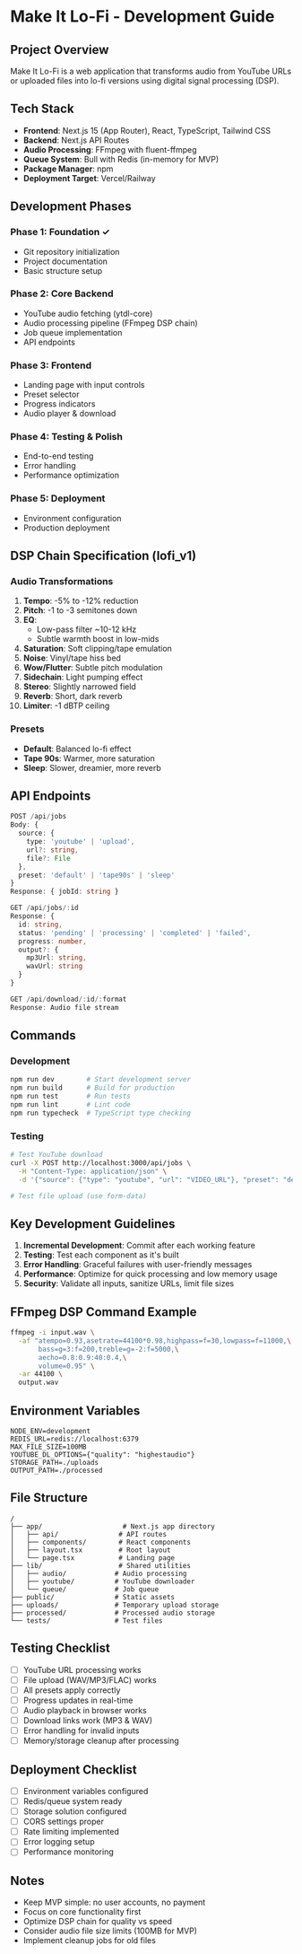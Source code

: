 # Make It Lo-Fi - Development Guide

## Project Overview
Make It Lo-Fi is a web application that transforms audio from YouTube URLs or uploaded files into lo-fi versions using digital signal processing (DSP).

## Tech Stack
- **Frontend**: Next.js 15 (App Router), React, TypeScript, Tailwind CSS
- **Backend**: Next.js API Routes
- **Audio Processing**: FFmpeg with fluent-ffmpeg
- **Queue System**: Bull with Redis (in-memory for MVP)
- **Package Manager**: npm
- **Deployment Target**: Vercel/Railway

## Development Phases

### Phase 1: Foundation ✓
- Git repository initialization
- Project documentation
- Basic structure setup

### Phase 2: Core Backend
- YouTube audio fetching (ytdl-core)
- Audio processing pipeline (FFmpeg DSP chain)
- Job queue implementation
- API endpoints

### Phase 3: Frontend
- Landing page with input controls
- Preset selector
- Progress indicators
- Audio player & download

### Phase 4: Testing & Polish
- End-to-end testing
- Error handling
- Performance optimization

### Phase 5: Deployment
- Environment configuration
- Production deployment

## DSP Chain Specification (lofi_v1)

### Audio Transformations
1. **Tempo**: -5% to -12% reduction
2. **Pitch**: -1 to -3 semitones down
3. **EQ**: 
   - Low-pass filter ~10-12 kHz
   - Subtle warmth boost in low-mids
4. **Saturation**: Soft clipping/tape emulation
5. **Noise**: Vinyl/tape hiss bed
6. **Wow/Flutter**: Subtle pitch modulation
7. **Sidechain**: Light pumping effect
8. **Stereo**: Slightly narrowed field
9. **Reverb**: Short, dark reverb
10. **Limiter**: -1 dBTP ceiling

### Presets
- **Default**: Balanced lo-fi effect
- **Tape 90s**: Warmer, more saturation
- **Sleep**: Slower, dreamier, more reverb

## API Endpoints

```typescript
POST /api/jobs
Body: {
  source: {
    type: 'youtube' | 'upload',
    url?: string,
    file?: File
  },
  preset: 'default' | 'tape90s' | 'sleep'
}
Response: { jobId: string }

GET /api/jobs/:id
Response: {
  id: string,
  status: 'pending' | 'processing' | 'completed' | 'failed',
  progress: number,
  output?: {
    mp3Url: string,
    wavUrl: string
  }
}

GET /api/download/:id/:format
Response: Audio file stream
```

## Commands

### Development
```bash
npm run dev        # Start development server
npm run build      # Build for production
npm run test       # Run tests
npm run lint       # Lint code
npm run typecheck  # TypeScript type checking
```

### Testing
```bash
# Test YouTube download
curl -X POST http://localhost:3000/api/jobs \
  -H "Content-Type: application/json" \
  -d '{"source": {"type": "youtube", "url": "VIDEO_URL"}, "preset": "default"}'

# Test file upload (use form-data)
```

## Key Development Guidelines

1. **Incremental Development**: Commit after each working feature
2. **Testing**: Test each component as it's built
3. **Error Handling**: Graceful failures with user-friendly messages
4. **Performance**: Optimize for quick processing and low memory usage
5. **Security**: Validate all inputs, sanitize URLs, limit file sizes

## FFmpeg DSP Command Example

```bash
ffmpeg -i input.wav \
  -af "atempo=0.93,asetrate=44100*0.98,highpass=f=30,lowpass=f=11000,\
       bass=g=3:f=200,treble=g=-2:f=5000,\
       aecho=0.8:0.9:40:0.4,\
       volume=0.95" \
  -ar 44100 \
  output.wav
```

## Environment Variables

```env
NODE_ENV=development
REDIS_URL=redis://localhost:6379
MAX_FILE_SIZE=100MB
YOUTUBE_DL_OPTIONS={"quality": "highestaudio"}
STORAGE_PATH=./uploads
OUTPUT_PATH=./processed
```

## File Structure

```
/
├── app/                    # Next.js app directory
│   ├── api/               # API routes
│   ├── components/        # React components
│   ├── layout.tsx         # Root layout
│   └── page.tsx           # Landing page
├── lib/                   # Shared utilities
│   ├── audio/            # Audio processing
│   ├── youtube/          # YouTube downloader
│   └── queue/            # Job queue
├── public/               # Static assets
├── uploads/              # Temporary upload storage
├── processed/            # Processed audio storage
└── tests/                # Test files
```

## Testing Checklist

- [ ] YouTube URL processing works
- [ ] File upload (WAV/MP3/FLAC) works
- [ ] All presets apply correctly
- [ ] Progress updates in real-time
- [ ] Audio playback in browser works
- [ ] Download links work (MP3 & WAV)
- [ ] Error handling for invalid inputs
- [ ] Memory/storage cleanup after processing

## Deployment Checklist

- [ ] Environment variables configured
- [ ] Redis/queue system ready
- [ ] Storage solution configured
- [ ] CORS settings proper
- [ ] Rate limiting implemented
- [ ] Error logging setup
- [ ] Performance monitoring

## Notes

- Keep MVP simple: no user accounts, no payment
- Focus on core functionality first
- Optimize DSP chain for quality vs speed
- Consider audio file size limits (100MB for MVP)
- Implement cleanup jobs for old files